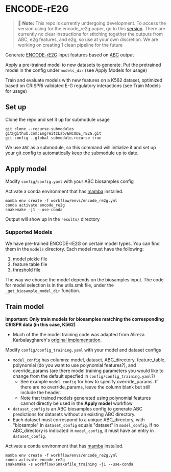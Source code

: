 # ENCODE-rE2G
> :memo: **Note:** This repo is currently undergoing development. To access the version using for the encode_re2g paper, go to this [version](https://github.com/EngreitzLab/ENCODE_rE2G/tree/1906b6dcd97269374778e67592168c9da2dc455a). There are currently no clear instructions for stitching together the outputs from ABC, e2g features, and e2g, so use at your own discretion. We are working on creating 1 clean pipeline for the future

Generate [ENCODE-rE2G](https://github.com/karbalayghareh/ENCODE-E2G) input features based on [ABC](https://github.com/broadinstitute/ABC-Enhancer-Gene-Prediction) output

Apply a pre-trained model to new datasets to generate. Put the pretrained model in the config under `models_dir` (see Apply Models for usage)

Train and evaluate models with new features on a K562 dataset, optimized based on CRISPRi validated E-G regulatory interactions (see Train Models for usage)

## Set up

Clone the repo and set it up for submodule usage
```
git clone --recurse-submodules git@github.com:EngreitzLab/ENCODE_rE2G.git
git config --global submodule.recurse true
```
We use `ABC` as a submodule, so this command will initialize it and set up your git config to automatically keep the submodule up to date.

## Apply model

Modify `config/config.yaml` with your ABC biosamples config

Activate a conda environment that has [mamba](https://mamba.readthedocs.io/en/latest/installation/mamba-installation.html) installed. 

```
mamba env create -f workflow/envs/encode_re2g.yml
conda activate encode_re2g
snakemake -j1 --use-conda
```

Output will show up in the `results/` directory

### Supported Models

We have pre-trained ENCODE-rE2G on certain model types. You can find them in the `models` directory.
Each model must have the following:
1. model pickle file
2. feature table file
3. threshold file

The way we choose the model depends on the biosamples input. The code for model selection is in
the utils.smk file, under the `_get_biosample_model_dir` function.

## Train model

**Important: Only train models for biosamples matching the corresponding CRISPR data (in this case, K562)**
- Much of the the model training code was adapted from Alireza Karbalayghareh's [original implementation](https://github.com/karbalayghareh/ENCODE-E2G).

Modify `config/config_training.yaml` with your model and dataset configs
- `model_config` has columns:  model, dataset, ABC_directory, feature_table, polynomial (do you want to use polynomial features?), and override_params (are there model training parameters you would like to change from the default specfied in `config/config_training.yaml`?)
    - See example `model_config` for how to specify override_params. If there are no override_params, leave the column blank but still include the header.
    - Note that trained models generated using polynomial features cannot directly be used in the **Apply model** workflow
- `dataset_config` is an ABC biosamples config to generate ABC predictions for datasets without an existing ABC directory. 
- Each dataset must correspond to a unique ABC_directory, with "biosample" in `dataset_config` equals "dataset" in `model_config`. If no ABC_directory is indicated in `model_config`, it must have an entry in `dataset_config`.

Activate a conda environment that has [mamba](https://mamba.readthedocs.io/en/latest/installation/mamba-installation.html) installed. 

```
mamba env create -f workflow/envs/encode_re2g.yml 
conda activate encode_re2g 
snakemake -s workflow/Snakefile_training -j1 --use-conda
```

